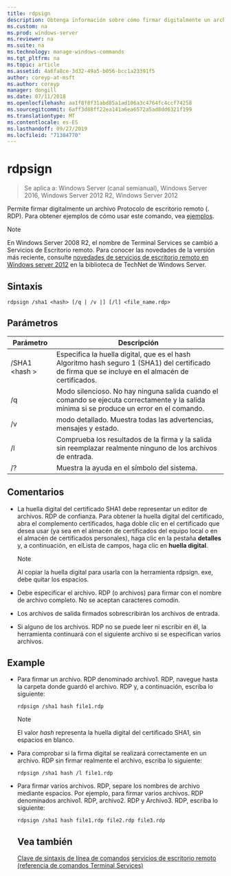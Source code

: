 ```yaml
---
title: rdpsign
description: Obtenga información sobre cómo firmar digitalmente un archivo RDP.
ms.custom: na
ms.prod: windows-server
ms.reviewer: na
ms.suite: na
ms.technology: manage-windows-commands
ms.tgt_pltfrm: na
ms.topic: article
ms.assetid: 4a6fa8ce-3d32-49a5-b056-bcc1a23391f5
author: coreyp-at-msft
ms.author: coreyp
manager: dongill
ms.date: 07/11/2018
ms.openlocfilehash: aa1f8f8f31abd85a1ad106a3c4764fc4ccf74258
ms.sourcegitcommit: 6aff3d88ff22ea141a6ea6572a5ad8dd6321f199
ms.translationtype: MT
ms.contentlocale: es-ES
ms.lasthandoff: 09/27/2019
ms.locfileid: "71384770"
---
```

# <a name="rdpsign"></a>rdpsign

>Se aplica a: Windows Server (canal semianual), Windows Server 2016, Windows Server 2012 R2, Windows Server 2012

Permite firmar digitalmente un archivo Protocolo de escritorio remoto (. RDP).
Para obtener ejemplos de cómo usar este comando, vea [ejemplos](#BKMK_examples).

> [!NOTE]
> En Windows Server 2008 R2, el nombre de Terminal Services se cambió a Servicios de Escritorio remoto. Para conocer las novedades de la versión más reciente, consulte [novedades de servicios de escritorio remoto en Windows server 2012](https://technet.microsoft.com/library/hh831527) en la biblioteca de TechNet de Windows Server.

## <a name="syntax"></a>Sintaxis
```
rdpsign /sha1 <hash> [/q | /v |] [/l] <file_name.rdp>
```

## <a name="parameters"></a>Parámetros

|Parámetro|Descripción|
|-------|--------|
|/SHA1 \<hash >|Especifica la huella digital, que es el hash Algoritmo hash seguro 1 (SHA1) del certificado de firma que se incluye en el almacén de certificados.|
|/q|Modo silencioso. No hay ninguna salida cuando el comando se ejecuta correctamente y la salida mínima si se produce un error en el comando.|
|/v|modo detallado. Muestra todas las advertencias, mensajes y estado.|
|/l|Comprueba los resultados de la firma y la salida sin reemplazar realmente ninguno de los archivos de entrada.|
|/?|Muestra la ayuda en el símbolo del sistema.|

## <a name="remarks"></a>Comentarios
-   La huella digital del certificado SHA1 debe representar un editor de archivos. RDP de confianza. Para obtener la huella digital del certificado, abra el complemento certificados, haga doble clic en el certificado que desea usar (ya sea en el almacén de certificados del equipo local o en el almacén de certificados personales), haga clic en la pestaña **detalles** y, a continuación, en elLista de campos, haga clic en **huella digital**.

    > [!NOTE]
    > Al copiar la huella digital para usarla con la herramienta rdpsign. exe, debe quitar los espacios.

-   Debe especificar el archivo. RDP (o archivos) para firmar con el nombre de archivo completo. No se aceptan caracteres comodín.
-   Los archivos de salida firmados sobrescribirán los archivos de entrada.
-   Si alguno de los archivos. RDP no se puede leer ni escribir en él, la herramienta continuará con el siguiente archivo si se especifican varios archivos.

## <a name="BKMK_examples"></a>Example
- Para firmar un archivo. RDP denominado archivo1. RDP, navegue hasta la carpeta donde guardó el archivo. RDP y, a continuación, escriba lo siguiente:
  ```
  rdpsign /sha1 hash file1.rdp
  ```
  > [!NOTE]
  > El valor *hash* representa la huella digital del certificado SHA1, sin espacios en blanco.
- Para comprobar si la firma digital se realizará correctamente en un archivo. RDP sin firmar realmente el archivo, escriba lo siguiente:
  ```
  rdpsign /sha1 hash /l file1.rdp
  ```
- Para firmar varios archivos. RDP, separe los nombres de archivo mediante espacios. Por ejemplo, para firmar varios archivos. RDP denominados archivo1. RDP, archivo2. RDP y Archivo3. RDP, escriba lo siguiente:
  ```
  rdpsign /sha1 hash file1.rdp file2.rdp file3.rdp
  ```
  ## <a name="see-also"></a>Vea también
  [Clave de sintaxis de línea de comandos](command-line-syntax-key.md)
  [servicios de escritorio remoto &#40;referencia de comandos Terminal Services&#41; ](remote-desktop-services-terminal-services-command-reference.md)
